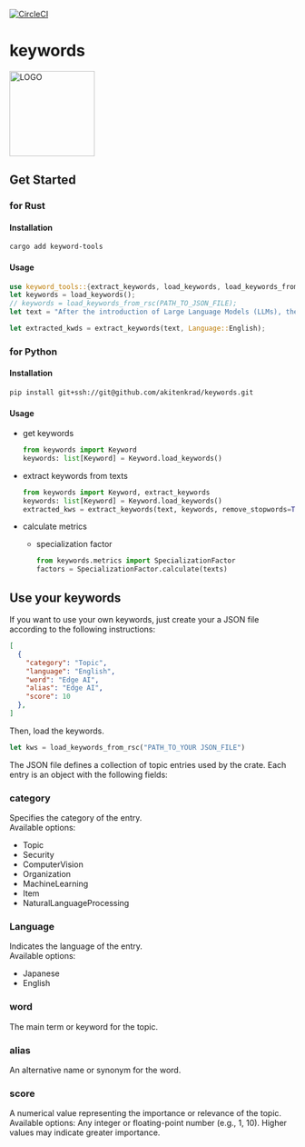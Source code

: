 
[![CircleCI](https://dl.circleci.com/status-badge/img/circleci/X1fiE4koKU88Z9sKwWoPAH/D8z2Q2gapEqvFmMEfhA7cE/tree/main.svg?style=svg)](https://dl.circleci.com/status-badge/redirect/circleci/X1fiE4koKU88Z9sKwWoPAH/D8z2Q2gapEqvFmMEfhA7cE/tree/main)

# keywords

<img src="../LOGO.png" alt="LOGO" width=150, height=150 />

## Get Started

### for Rust

#### Installation

```bash
cargo add keyword-tools
```

#### Usage

```rust
use keyword_tools::{extract_keywords, load_keywords, load_keywords_from_rsc, Language};
let keywords = load_keywords();
// keywords = load_keywords_from_rsc(PATH_TO_JSON_FILE);
let text = "After the introduction of Large Language Models (LLMs), there have been substantial improvements in the performance of Natural Language Generation (NLG) tasks, including Text Summarization and Machine Translation.";

let extracted_kwds = extract_keywords(text, Language::English);
```

### for Python

#### Installation

```bash
pip install git+ssh://git@github.com/akitenkrad/keywords.git
```

#### Usage

- get keywords

    ```python
    from keywords import Keyword
    keywords: list[Keyword] = Keyword.load_keywords()
    ```

- extract keywords from texts

    ```python
    from keywords import Keyword, extract_keywords
    keywords: list[Keyword] = Keyword.load_keywords()
    extracted_kws = extract_keywords(text, keywords, remove_stopwords=True)
    ```

- calculate metrics
  - specialization factor

    ```python
    from keywords.metrics import SpecializationFactor
    factors = SpecializationFactor.calculate(texts)
    ```

## Use your keywords

If you want to use your own keywords, just create your a JSON file according to the following instructions:

```json
[
  {
    "category": "Topic",
    "language": "English",
    "word": "Edge AI",
    "alias": "Edge AI",
    "score": 10
  },
]
```

Then, load the keywords.

```rust
let kws = load_keywords_from_rsc("PATH_TO_YOUR JSON_FILE")
```

The JSON file defines a collection of topic entries used by the crate. Each entry is an object with the following fields:

### category

Specifies the category of the entry.  
Available options:

- Topic
- Security
- ComputerVision
- Organization
- MachineLearning
- Item
- NaturalLanguageProcessing

### Language

Indicates the language of the entry.  
Available options:

- Japanese
- English

### word

The main term or keyword for the topic.

### alias

An alternative name or synonym for the word.

### score

A numerical value representing the importance or relevance of the topic.
Available options:
Any integer or floating-point number (e.g., 1, 10). Higher values may indicate greater importance.
